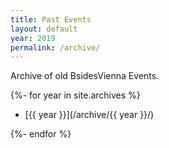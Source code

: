 ```yaml
---
title: Past Events
layout: default
year: 2019
permalink: /archive/
---
```


Archive of old BsidesVienna Events.

{%- for year in site.archives %}

* [{{ year }}](/archive/{{ year }}/)

{%- endfor %}